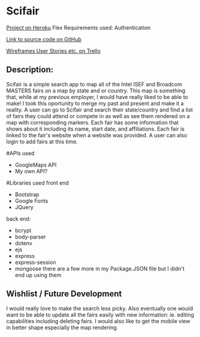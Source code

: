 Scifair
==============
[Project on Heroku](https://scifairfinder.herokuapp.com/)
Flex Requirements used:
Authentication


[Link to source code on GitHub](https://github.com/laulaucia/Scifair)

[Wireframes User Stories etc. on Trello](https://trello.com/b/zMw0BkYl/science-fair-map)

Description:
-------------
Scifair is a simple search app to map all of the Intel ISEF and Broadcom MASTERS fairs on a map by state and or country. This map is something that, while at my previous employer, I would have really liked to be able to make! I took this oportunity to merge my past and present and make it a reality. A user can go to Scifair and search their state/country and find  a list of fairs they could attend or compete in as well as see them rendered on a map with corresponding markers. Each fair has some information that shows about it including its name, start date, and affiliations. Each fair is linked to the fair's website when a website was provided. A user can also login to add fairs at this time. 

#APIs used
* GoogleMaps API
* My own API?

#Libraries used
front end
* Bootstrap
* Google Fonts
* JQuery

back end:
* bcrypt
* body-parser
* dotenv
* ejs
* express
* express-session
* mongoose
there are a few more in my Package.JSON file but I didn't end up using them


Wishlist / Future Development
------------------------
I would really love to make the search less picky. Also eventually one would want to be able to update all the fairs easily with new information: ie. editing capabilities including deleting fairs. I would also like to get the mobile view in better shape especially the map rendering. 
